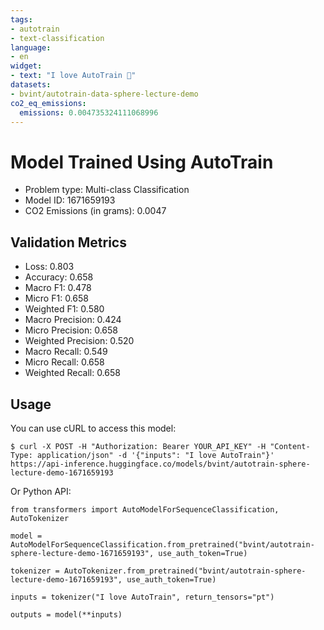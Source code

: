 ```yaml
---
tags:
- autotrain
- text-classification
language:
- en
widget:
- text: "I love AutoTrain 🤗"
datasets:
- bvint/autotrain-data-sphere-lecture-demo
co2_eq_emissions:
  emissions: 0.004735324111068996
---
```


# Model Trained Using AutoTrain

- Problem type: Multi-class Classification
- Model ID: 1671659193
- CO2 Emissions (in grams): 0.0047

## Validation Metrics

- Loss: 0.803
- Accuracy: 0.658
- Macro F1: 0.478
- Micro F1: 0.658
- Weighted F1: 0.580
- Macro Precision: 0.424
- Micro Precision: 0.658
- Weighted Precision: 0.520
- Macro Recall: 0.549
- Micro Recall: 0.658
- Weighted Recall: 0.658


## Usage

You can use cURL to access this model:

```
$ curl -X POST -H "Authorization: Bearer YOUR_API_KEY" -H "Content-Type: application/json" -d '{"inputs": "I love AutoTrain"}' https://api-inference.huggingface.co/models/bvint/autotrain-sphere-lecture-demo-1671659193
```

Or Python API:

```
from transformers import AutoModelForSequenceClassification, AutoTokenizer

model = AutoModelForSequenceClassification.from_pretrained("bvint/autotrain-sphere-lecture-demo-1671659193", use_auth_token=True)

tokenizer = AutoTokenizer.from_pretrained("bvint/autotrain-sphere-lecture-demo-1671659193", use_auth_token=True)

inputs = tokenizer("I love AutoTrain", return_tensors="pt")

outputs = model(**inputs)
```